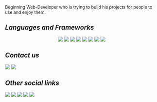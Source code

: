 Beginning Web-Developer who is trying to build his projects for people to use and enjoy them.

## *Languages and Frameworks*
<div align="center">
<!-- C# --> <img src="https://img.shields.io/badge/-C Sharp-0066FF?style=for-the-badge&labelColor=black&logo=sharp&logoColor=0066FF">
<!-- JavaScript --> <img src="https://img.shields.io/badge/-JavaScript-F7DF1E?style=for-the-badge&labelColor=black&logo=javascript&logoColor=F7DF1E">
<!-- React --> <img src="https://img.shields.io/badge/-React-61DBFB?style=for-the-badge&labelColor=black&logo=react&logoColor=61DBFB">
<!-- HTML --> <img src="https://img.shields.io/badge/-HTML-E34F26?style=for-the-badge&labelColor=black&logo=html5&logoColor=E34F26">
<!-- CSS --> <img src="https://img.shields.io/badge/-CSS-663399?style=for-the-badge&labelColor=black&logo=css&logoColor=663399">
<!-- SCSS --> <img src="https://img.shields.io/badge/-SASS/SCSS-CC6699?style=for-the-badge&labelColor=black&logo=sass&logoColor=CC6699">
<!-- Ruby --> <img src="https://img.shields.io/badge/-Ruby-CC342D?style=for-the-badge&labelColor=black&logo=ruby&logoColor=CC342D">
<!-- JSON --> <img src="https://img.shields.io/badge/-JSON-5E5C5C?style=for-the-badge&labelColor=black&logo=json&logoColor=white">
  <br>
</div>

## *Contact us*
  <a href="mailto:sevaandreekins@gmail.com"><img src="https://img.shields.io/badge/-Gmail-EA4335?style=for-the-badge&labelColor=black&logo=gmail&logoColor=EA4335"></a>
  <a href="https://t.me/vsffly"><img src="https://img.shields.io/badge/-Telegram-26A5E4?style=for-the-badge&labelColor=black&logo=telegram&logoColor=26A5E4"></a>

## *Other social links*
  <a href="https://instagram.com/flytoonkin" target="_blank"><img src="https://img.shields.io/badge/-Instagram-FF0069?style=for-the-badge&labelColor=black&logo=instagram&logoColor=FF0069" target="_blank"></a>
  <a href="https://x.com/drflykins" target="_blank"><img src="https://img.shields.io/badge/-X by Elon Musk-000000?style=for-the-badge&labelColor=black&logo=x&logoColor=white" target="_blank"></a>
  <a href="https://www.twitch.tv/flykins" target="_blank"><img src="https://img.shields.io/badge/-Twitch-9146FF?style=for-the-badge&labelColor=black&logo=Twitch&logoColor=9146FF" target="_blank"></a>
  <a href="https://pinterest.com/" target="_blank"><img src="https://img.shields.io/badge/-Pinterest-BD081C?style=for-the-badge&labelColor=black&logo=pinterest&logoColor=BD081C"></a>
  <a href="https://open.spotify.com/playlist/3Mh50MSqP9MDBtz7RRN1ho?si=1920175e6c6f4043" target="_blank"><img src="https://img.shields.io/badge/-Spotify-1ED760?style=for-the-badge&labelColor=black&logo=spotify&logoColor=1ED760" target="_blank"></a>
